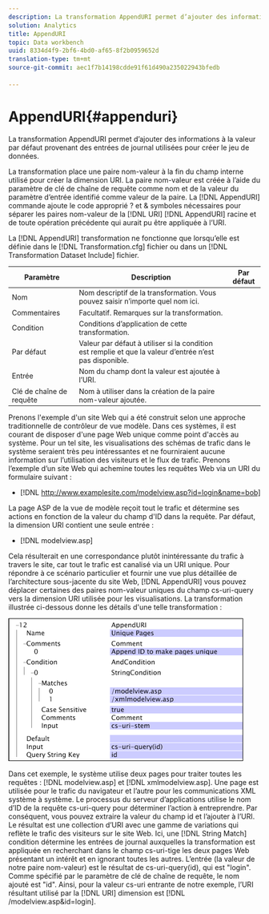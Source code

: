 ```yaml
---
description: La transformation AppendURI permet d’ajouter des informations à la valeur par défaut provenant des entrées de journal utilisées pour créer le jeu de données.
solution: Analytics
title: AppendURI
topic: Data workbench
uuid: 8334d4f9-2bf6-4bd0-af65-8f2b0959652d
translation-type: tm+mt
source-git-commit: aec1f7b14198cdde91f61d490a235022943bfedb

---
```



# AppendURI{#appenduri}

La transformation AppendURI permet d’ajouter des informations à la valeur par défaut provenant des entrées de journal utilisées pour créer le jeu de données.

La transformation place une paire nom-valeur à la fin du champ interne utilisé pour créer la dimension URI. La paire nom-valeur est créée à l’aide du paramètre de clé de chaîne de requête comme nom et de la valeur du paramètre d’entrée identifié comme valeur de la paire. La [!DNL AppendURI] commande ajoute le code approprié ? et &amp; symboles nécessaires pour séparer les paires nom-valeur de la [!DNL URI] [!DNL AppendURI] racine et de toute opération précédente qui aurait pu être appliquée à l’URI.

La [!DNL AppendURI] transformation ne fonctionne que lorsqu’elle est définie dans le [!DNL Transformation.cfg] fichier ou dans un [!DNL Transformation Dataset Include] fichier.

| Paramètre | Description | Par défaut |
|---|---|---|
| Nom | Nom descriptif de la transformation. Vous pouvez saisir n’importe quel nom ici. |  |
| Commentaires | Facultatif. Remarques sur la transformation. |  |
| Condition | Conditions d’application de cette transformation. |  |
| Par défaut | Valeur par défaut à utiliser si la condition est remplie et que la valeur d’entrée n’est pas disponible. |  |
| Entrée | Nom du champ dont la valeur est ajoutée à l’URI. |  |
| Clé de chaîne de requête | Nom à utiliser dans la création de la paire nom-valeur ajoutée. |  |

Prenons l&#39;exemple d&#39;un site Web qui a été construit selon une approche traditionnelle de contrôleur de vue modèle. Dans ces systèmes, il est courant de disposer d&#39;une page Web unique comme point d&#39;accès au système. Pour un tel site, les visualisations des schémas de trafic dans le système seraient très peu intéressantes et ne fourniraient aucune information sur l’utilisation des visiteurs et le flux de trafic. Prenons l’exemple d’un site Web qui achemine toutes les requêtes Web via un URI du formulaire suivant :

* [!DNL http://www.examplesite.com/modelview.asp?id=login&name=bob]

La page ASP de la vue de modèle reçoit tout le trafic et détermine ses actions en fonction de la valeur du champ d&#39;ID dans la requête. Par défaut, la dimension URI contient une seule entrée :

* [!DNL modelview.asp]

Cela résulterait en une correspondance plutôt inintéressante du trafic à travers le site, car tout le trafic est canalisé via un URI unique. Pour répondre à ce scénario particulier et fournir une vue plus détaillée de l’architecture sous-jacente du site Web, [!DNL AppendURI] vous pouvez déplacer certaines des paires nom-valeur uniques du champ cs-uri-query vers la dimension URI utilisée pour les visualisations. La transformation illustrée ci-dessous donne les détails d&#39;une telle transformation :

![](assets/cfg_TransformationType_AppendURI.png)

Dans cet exemple, le système utilise deux pages pour traiter toutes les requêtes : [!DNL modelview.asp] et [!DNL xmlmodelview.asp]. Une page est utilisée pour le trafic du navigateur et l’autre pour les communications XML système à système. Le processus du serveur d’applications utilise le nom d’ID de la requête cs-uri-query pour déterminer l’action à entreprendre. Par conséquent, vous pouvez extraire la valeur du champ id et l’ajouter à l’URI. Le résultat est une collection d’URI avec une gamme de variations qui reflète le trafic des visiteurs sur le site Web. Ici, une [!DNL String Match] condition détermine les entrées de journal auxquelles la transformation est appliquée en recherchant dans le champ cs-uri-tige les deux pages Web présentant un intérêt et en ignorant toutes les autres. L’entrée (la valeur de notre paire nom-valeur) est le résultat de cs-uri-query(id), qui est &quot;login&quot;. Comme spécifié par le paramètre de clé de chaîne de requête, le nom ajouté est &quot;id&quot;. Ainsi, pour la valeur cs-uri entrante de notre exemple, l’URI résultant utilisé par la [!DNL URI] dimension est [!DNL /modelview.asp&id=login].
